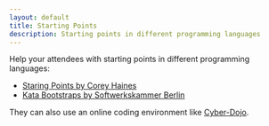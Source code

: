 ```yaml
---
layout: default
title: Starting Points
description: Starting points in different programming languages
---
```


Help your attendees with starting points in different programming languages:

* [Staring Points by Corey Haines](https://github.com/coreyhaines/coderetreat/tree/master/starting_points)
* [Kata Bootstraps by Softwerkskammer Berlin](https://github.com/swkBerlin/kata-bootstraps)

They can also use an online coding environment like [Cyber-Dojo](http://www.cyber-dojo.org/).
